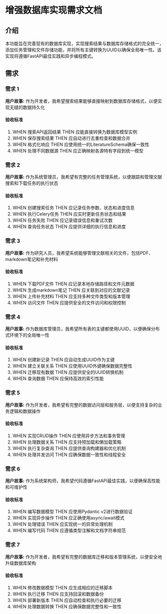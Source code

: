 # 增强数据库实现需求文档

## 介绍

本功能旨在完善现有的数据库实现，实现搜索结果与数据库存储格式的完全统一，添加任务管理和文件存储功能，并将所有主键转换为UUID以确保全局唯一性。该实现将遵循FastAPI最佳实践和异步编程模式。

## 需求

### 需求 1

**用户故事:** 作为开发者，我希望搜索结果能够直接映射到数据库存储格式，以便实现无缝的数据持久化

#### 验收标准

1. WHEN 搜索API返回结果 THEN 应能直接转换为数据库模型实例
2. WHEN 保存搜索结果 THEN 应自动进行去重检查和数据合并
3. WHEN 格式化响应 THEN 应使用统一的LiteratureSchema确保一致性
4. WHEN 处理不同数据源 THEN 应正确映射各源特有字段到统一模型

### 需求 2

**用户故事:** 作为系统管理员，我希望有完整的任务管理系统，以便跟踪和管理文献搜索和下载任务的执行状态

#### 验收标准

1. WHEN 创建搜索任务 THEN 应记录任务参数、状态和进度信息
2. WHEN 执行Celery任务 THEN 应实时更新任务状态和结果
3. WHEN 任务失败 THEN 应记录错误信息和重试次数
4. WHEN 查询任务状态 THEN 应提供详细的执行信息和进度

### 需求 3

**用户故事:** 作为研究人员，我希望系统能够管理文献相关的文件，包括PDF、markdown笔记和补充材料

#### 验收标准

1. WHEN 下载PDF文件 THEN 应记录本地存储路径和文件元数据
2. WHEN 生成markdown笔记 THEN 应关联到对应的文献记录
3. WHEN 上传补充材料 THEN 应支持多种文件类型和版本管理
4. WHEN 访问文件 THEN 应提供安全的文件访问和权限控制

### 需求 4

**用户故事:** 作为数据库管理员，我希望所有表的主键都使用UUID，以便确保分布式环境下的全局唯一性

#### 验收标准

1. WHEN 创建新记录 THEN 应自动生成UUID作为主键
2. WHEN 建立关联关系 THEN 应使用UUID外键确保数据完整性
3. WHEN 迁移现有数据 THEN 应提供安全的UUID转换机制
4. WHEN 查询数据 THEN 应保持高效的索引性能

### 需求 5

**用户故事:** 作为开发者，我希望有完整的数据访问层和服务层，以便支持复杂的业务逻辑和数据操作

#### 验收标准

1. WHEN 实现CRUD操作 THEN 应使用异步方法和事务管理
2. WHEN 处理数据关系 THEN 应支持预加载和懒加载策略
3. WHEN 执行复杂查询 THEN 应提供查询构建器和优化机制
4. WHEN 处理并发访问 THEN 应确保数据一致性和线程安全

### 需求 6

**用户故事:** 作为系统架构师，我希望代码遵循FastAPI最佳实践，以便确保高性能和可维护性

#### 验收标准

1. WHEN 编写数据模型 THEN 应使用Pydantic v2进行数据验证
2. WHEN 实现异步操作 THEN 应正确使用async/await模式
3. WHEN 处理错误 THEN 应实现统一的异常处理机制
4. WHEN 编写代码 THEN 应遵循类型注解和文档字符串规范

### 需求 7

**用户故事:** 作为开发者，我希望有完整的数据库迁移和版本管理系统，以便安全地升级数据库架构

#### 验收标准

1. WHEN 修改数据模型 THEN 应生成相应的迁移脚本
2. WHEN 执行迁移 THEN 应支持回滚和数据备份
3. WHEN 部署新版本 THEN 应自动检查和执行必要的迁移
4. WHEN 处理数据转换 THEN 应确保数据完整性和一致性